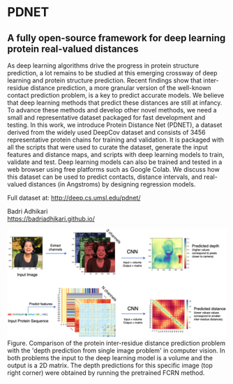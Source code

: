 # PDNET
## A fully open-source framework for deep learning protein real-valued distances

As deep learning algorithms drive the progress in protein structure prediction, a lot remains to be studied at this emerging crossway of deep learning and protein structure prediction. Recent findings show that inter-residue distance prediction, a more granular version of the well-known contact prediction problem, is a key to predict accurate models. We believe that deep learning methods that predict these distances are still at infancy. To advance these methods and develop other novel methods, we need a small and representative dataset packaged for fast development and testing. In this work, we introduce Protein Distance Net (PDNET), a dataset derived from the widely used DeepCov dataset and consists of 3456 representative protein chains for training and validation. It is packaged with all the scripts that were used to curate the dataset, generate the input features and distance maps, and scripts with deep learning models to train, validate and test. Deep learning models can also be trained and tested in a web browser using free platforms such as Google Colab. We discuss how this dataset can be used to predict contacts, distance intervals, and real-valued distances (in Angstroms) by designing regression models.

Full dataset at: http://deep.cs.umsl.edu/pdnet/  

Badri Adhikari  
https://badriadhikari.github.io/  

![](./depth_pred_comparison.png)
Figure. Comparison of the protein inter-residue distance prediction problem with the 'depth prediction from single
image problem' in computer vision. In both problems the input to the deep learning model is a volume and the
output is a 2D matrix. The depth predictions for this specific image (top right corner) were obtained by running the
pretrained FCRN method.
